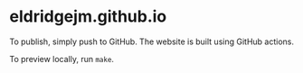 # eldridgejm.github.io

To publish, simply push to GitHub. The website is built using GitHub actions.

To preview locally, run `make`.
